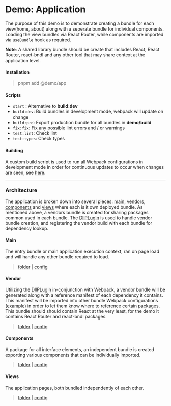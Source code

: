 # Demo: Application
The purpose of this demo is to demonstrate creating a bundle for each view(home, about) along with a seperate bundle for individual components. Loading the view bundles via React Router, while components are imported via `useBundle` hook as required.

**Note**: A shared library bundle should be create that includes React, React Router, react-bndl and any other tool that may share context at the application level.

#### Installation
> pnpm add @demo/app


#### Scripts
- `start` : Alternative to **build:dev**
- `build:dev`: Build bundles in development mode, webpack will update on change
- `build:prd`: Export production bundle for all bundles in **demo/build**
- `fix:fix`: Fix any possible lint errors and / or warnings
- `test:lint`: Check lint
- `test:types`: Check types

#### Building
A custom build script is used to run all Webpack configurations in development mode in order for continuous updates to occur when changes are seen, see [here](./scripts/dev.build.js).

----

### Architecture
The application is broken down into several pieces: [main](#Main), [vendors](#Vendors), [components](#Components) and [views](#Views) where each is it own deployed bundle. As mentioned above, a vendors bundle is created for sharing packages common used in each bundle. The [DllPLugin](https://webpack.js.org/plugins/dll-plugin) is used to handle vendor bundle creation, and registering the vendor build with each bundle for dependency lookup.

#### Main
The entry bundle or main application execution context, ran on page load and will handle any other bundle required to load.

> [folder](./main) | [config](./main/webpack.config.js)


#### Vendor
Utilizing the [DllPLugin](https://webpack.js.org/plugins/dll-plugin) in-conjunction with Webpack, a vendor bundle will be generated along with a reference manifest of each dependency it contains. This manifest will be imported into other bundle Webpack configurations ([example](./main/webpack.config.js#L45)) in order to let them know where to reference certain packages. This bundle should should contain React at the very least, for the demo it contains React Router and react-bndl packages.

> [folder](./vendors) | [config](./vendors/webpack.config.js)

#### Components
A package for all interface elements, an independent bundle is created exporting various components that can be individually imported.

> [folder](./components) | [config](./components/webpack.config.js)

#### Views
The application pages, both bundled independently of each other.

> [folder](./views) | [config](./views/webpack.config.js)
